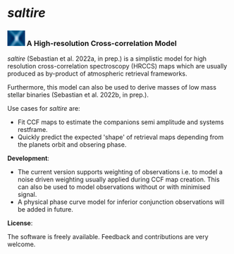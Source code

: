 # *saltire* 



### <img src="saltire_icon.jpg"  width="40" height="35"> A High-resolution Cross-correlation Model

*saltire* (Sebastian et al. 2022a, in prep.) is a simplistic model for high resolution cross-correlation spectroscopy (HRCCS) maps which are usually produced as by-product of atmospheric retrieval frameworks.

Furthermore, this model can also be used to derive masses of low mass stellar binaries (Sebastian et al. 2022b, in prep.).

Use cases for *saltire* are:

- Fit CCF maps to estimate the companions semi amplitude and systems restframe.
- Quickly predict the expected 'shape' of retrieval maps depending from the planets orbit and obsering phase.

**Development**:
- The current version supports weighting of observations i.e. to model a noise driven weighting usually applied during CCF map creation. This can also be used to model observations without or with minimised signal. 
- A physical phase curve model for inferior conjunction observations will be added in future.

**License**:

The software is freely available. Feedback and contributions are very welcome.
